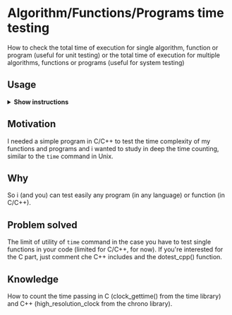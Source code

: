 # Algorithm/Functions/Programs time testing

How to check the total time of execution for single algorithm, function or program (useful for unit testing)
or the total time of execution for multiple algorithms, functions or programs (useful for system testing)

## Usage

<details><summary><b>Show instructions</b></summary>
  
1. Download and compile
  
 1.1 C++ compile flags (c++11 or newer):

  ```sh
  $ g++ -std=c++11 TimeTesting.cpp -o TimeTesting
  
  $ ./TimeTesting
  ```
 1.2 C compile flags (any C standard version with the recent glibc version):
  
  ```sh
  $ gcc -std=c17 -D_POSIX_SOURCE -D_GNU_SOURCE -D_POSIX_C_SOURCE=199309L TimeTesting.cpp -o TimeTesting
  
  $ ./TimeTesting
  ```

2. For the programs variant (once compiled), an example:

  ```sh
  $ ./TimeTesting ./a.out
  ```
PLEASE NOTE: Be assure that the second argument is passed with the correct path.
</details>
  
## Motivation

I needed a simple program in C/C++ to test the time complexity of my functions and programs and
i wanted to study in deep the time counting, similar to the `time` command in Unix.

## Why

So i (and you) can test easily any program (in any language) or function (in C/C++).

## Problem solved

The limit of utility of `time` command in the case you have to test single functions in your code
(limited for C/C++, for now). If you're interested for the C part, just comment che C++ includes 
and the dotest_cpp() function.

## Knowledge

How to count the time passing in C (clock_gettime() from the time library) and C++ (high_resolution_clock
from the chrono library).
